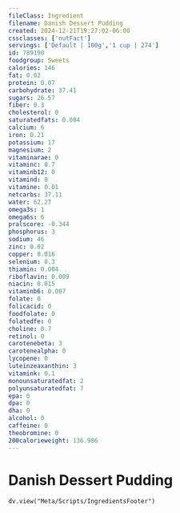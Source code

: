 ```yaml
---
fileClass: Ingredient
filename: Danish Dessert Pudding
created: 2024-12-21T19:27:02-06:00
cssclasses: ['nutFact']
servings: ['Default | 100g','1 cup | 274']
id: 789190
foodgroup: Sweets
calories: 146
fat: 0.02
protein: 0.07
carbohydrate: 37.41
sugars: 26.57
fiber: 0.3
cholesterol: 0
saturatedfats: 0.004
calcium: 6
iron: 0.21
potassium: 17
magnesium: 2
vitaminarae: 0
vitaminc: 0.7
vitaminb12: 0
vitamind: 0
vitamine: 0.01
netcarbs: 37.11
water: 62.27
omega3s: 1
omega6s: 6
pralscore: -0.344
phosphorus: 3
sodium: 46
zinc: 0.02
copper: 0.016
selenium: 0.3
thiamin: 0.004
riboflavin: 0.009
niacin: 0.015
vitaminb6: 0.007
folate: 0
folicacid: 0
foodfolate: 0
folatedfe: 0
choline: 0.7
retinol: 0
carotenebeta: 3
carotenealpha: 0
lycopene: 0
luteinzeaxanthin: 3
vitamink: 0.1
monounsaturatedfat: 2
polyunsaturatedfat: 7
epa: 0
dpa: 0
dha: 0
alcohol: 0
caffeine: 0
theobromine: 0
200calorieweight: 136.986
---
```


# Danish Dessert Pudding

```dataviewjs
dv.view("Meta/Scripts/IngredientsFooter")
```